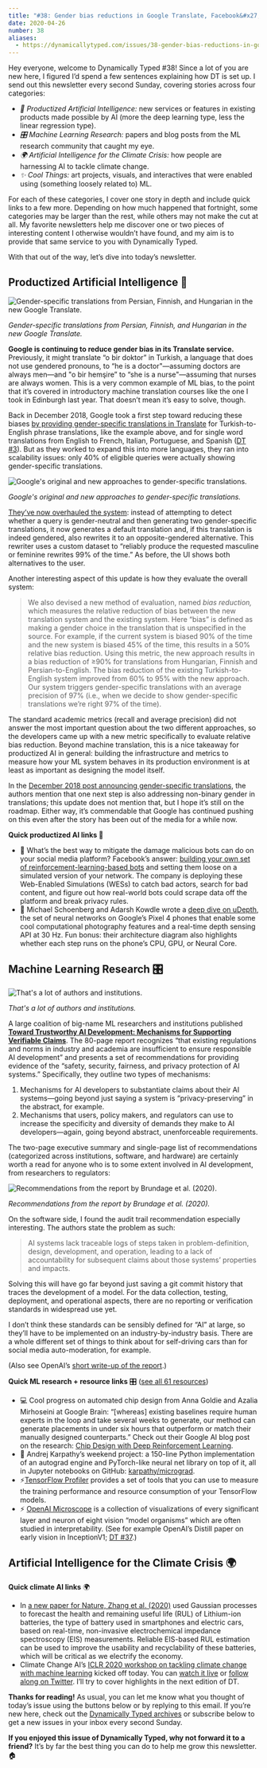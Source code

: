 ```yaml
---
title: "#38: Gender bias reductions in Google Translate, Facebook&#x27;s bot simulation, and ML-based detection of battery degradation "
date: 2020-04-26
number: 38
aliases:
  - https://dynamicallytyped.com/issues/38-gender-bias-reductions-in-google-translate-facebook-s-bot-simulation-and-ml-based-detection-of-battery-degradation-240063
---
```


Hey everyone, welcome to Dynamically Typed #38!
Since a lot of you are new here, I figured I’d spend a few sentences explaining how DT is set up.
I send out this newsletter every second Sunday, covering stories across four categories:

* _🔌 Productized Artificial Intelligence:_ new services or features in existing products made possible by AI (more the deep learning type, less the linear regression type).
* _🎛 Machine Learning Research:_ papers and blog posts from the ML research community that caught my eye.
* _🌍 Artificial Intelligence for the Climate Crisis:_ how people are harnessing AI to tackle climate change.
* _✨ Cool Things:_ art projects, visuals, and interactives that were enabled using (something loosely related to) ML.

For each of these categories, I cover one story in depth and include quick links to a few more.
Depending on how much happened that fortnight, some categories may be larger than the rest, while others may not make the cut at all.
My favorite newsletters help me discover one or two pieces of interesting content I otherwise wouldn’t have found, and my aim is to provide that same service to you with Dynamically Typed.

With that out of the way, let’s dive into today’s newsletter.

## Productized Artificial Intelligence 🔌

![Gender-specific translations from Persian, Finnish, and Hungarian in the new Google Translate.](https://s3.amazonaws.com/revue/items/images/005/878/035/mail/8a2e6600f8b13d8f8d48a4ff11d55c09.png?1587831046)

_Gender-specific translations from Persian, Finnish, and Hungarian in the new Google Translate._

**Google is continuing to reduce gender bias in its Translate service.**
Previously, it might translate “o bir doktor” in Turkish, a language that does not use gendered pronouns, to “he is a doctor"—assuming doctors are always men—and "o bir hemşire” to “she is a nurse"—assuming that nurses are always women.
This is a very common example of ML bias, to the point that it’s covered in introductory machine translation courses like the one I took in Edinburgh last year.
That doesn’t mean it’s easy to solve, though.

Back in December 2018, Google took a first step toward reducing these biases [by providing gender-specific translations in Translate](https://ai.googleblog.com/2018/12/providing-gender-specific-translations.html?utm_campaign=Dynamically%20Typed&utm_medium=email&utm_source=Revue%20newsletter) for Turkish-to-English phrase translations, like the example above, and for single word translations from English to French, Italian, Portuguese, and Spanish ([DT #3](https://dynamicallytyped.com/issues/3-happy-holidays-149573?utm_campaign=Dynamically%20Typed&utm_medium=email&utm_source=Revue%20newsletter)).
But as they worked to expand this into more languages, they ran into scalability issues: only 40% of eligible queries were actually showing gender-specific translations.

![Google's original and new approaches to gender-specific translations.](https://s3.amazonaws.com/revue/items/images/005/878/845/mail/c4d7d7d487b38df5a92fe0d1d3ab11a5.png?1587883650)

_Google's original and new approaches to gender-specific translations._

[They’ve now overhauled the system](https://ai.googleblog.com/2018/12/providing-gender-specific-translations.html?utm_campaign=Dynamically%20Typed&utm_medium=email&utm_source=Revue%20newsletter): instead of attempting to detect whether a query is gender-neutral and then generating two gender-specific translations, it now generates a default translation and, if this translation is indeed gendered, also rewrites it to an opposite-gendered alternative.
This rewriter uses a custom dataset to “reliably produce the requested masculine or feminine rewrites 99% of the time.” As before, the UI shows both alternatives to the user.

Another interesting aspect of this update is how they evaluate the overall system:

> We also devised a new method of evaluation, named _bias reduction,_ which measures the relative reduction of bias between the new translation system and the existing system.
> Here “bias” is defined as making a gender choice in the translation that is unspecified in the source.
> For example, if the current system is biased 90% of the time and the new system is biased 45% of the time, this results in a 50% relative bias reduction.
> Using this metric, the new approach results in a bias reduction of ≥90% for translations from Hungarian, Finnish and Persian-to-English.
> The bias reduction of the existing Turkish-to-English system improved from 60% to 95% with the new approach.
> Our system triggers gender-specific translations with an average precision of 97% (i.e., when we decide to show gender-specific translations we’re right 97% of the time).

The standard academic metrics (recall and average precision) did not answer the most important question about the two different approaches, so the developers came up with a new metric specifically to evaluate relative bias reduction.
Beyond machine translation, this is a nice takeaway for productized AI in general: building the infrastructure and metrics to measure how your ML system behaves in its production environment is at least as important as designing the model itself.

In the [December 2018 post announcing gender-specific translations](https://ai.googleblog.com/2018/12/providing-gender-specific-translations.html?utm_campaign=Dynamically%20Typed&utm_medium=email&utm_source=Revue%20newsletter), the authors mention that one next step is also addressing non-binary gender in translations; this update does not mention that, but I hope it’s still on the roadmap.
Either way, it’s commendable that Google has continued pushing on this even after the story has been out of the media for a while now.

**Quick productized AI links 🔌**

* 🤖 What’s the best way to mitigate the damage malicious bots can do on your social media platform? Facebook’s answer: [building your own set of reinforcement-learning-based bots](https://research.fb.com/wp-content/uploads/2020/04/WES-Agent-based-User-Interaction-Simulation-on-Real-Infrastructure.pdf?utm_campaign=Dynamically%20Typed&utm_medium=email&utm_source=Revue%20newsletter) and setting them loose on a simulated version of your network. The company is deploying these Web-Enabled Simulations (WESs) to catch bad actors, search for bad content, and figure out how real-world bots could scrape data off the platform and break privacy rules.
* 📏 Michael Schoenberg and Adarsh Kowdle wrote a [deep dive on uDepth](http://ai.googleblog.com/2020/04/udepth-real-time-3d-depth-sensing-on.html?utm_campaign=Dynamically%20Typed&utm_medium=email&utm_source=Revue%20newsletter), the set of neural networks on Google’s Pixel 4 phones that enable some cool computational photography features and a real-time depth sensing API at 30 Hz. Fun bonus: their architecture diagram also highlights whether each step runs on the phone’s CPU, GPU, or Neural Core.

## Machine Learning Research 🎛

![That's a lot of authors and institutions.](https://s3.amazonaws.com/revue/items/images/005/879/701/mail/7f61f26e1ce8ae8bd86ac42f593f001b.png?1587894977)

_That's a lot of authors and institutions._

A large coalition of big-name ML researchers and institutions published [**Toward Trustworthy AI Development: Mechanisms for Supporting Verifiable Claims**](https://arxiv.org/abs/2004.07213?utm_campaign=Dynamically%20Typed&utm_medium=email&utm_source=Revue%20newsletter).
The 80-page report recognizes “that existing regulations and norms in industry and academia are insufficient to ensure responsible AI development” and presents a set of recommendations for providing evidence of the “safety, security, fairness, and privacy protection of AI systems.” Specifically, they outline two types of mechanisms:

1. Mechanisms for AI developers to substantiate claims about their AI systems—going beyond just saying a system is “privacy-preserving” in the abstract, for example.
2. Mechanisms that users, policy makers, and regulators can use to increase the specificity and diversity of demands they make to AI developers—again, going beyond abstract, unenforceable requirements.

The two-page executive summary and single-page list of recommendations (categorized across institutions, software, and hardware) are certainly worth a read for anyone who is to some extent involved in AI development, from researchers to regulators:

![Recommendations from the report by Brundage et al. (2020).](https://s3.amazonaws.com/revue/items/images/005/879/720/mail/85a6a88b914de55b62c42765449774dc.png?1587896163)

_Recommendations from the report by Brundage et al. (2020)._

On the software side, I found the audit trail recommendation especially interesting.
The authors state the problem as such:

> AI systems lack traceable logs of steps taken in problem-definition, design, development, and operation, leading to a lack of accountability for subsequent claims about those systems’ properties and impacts.

Solving this will have go far beyond just saving a git commit history that traces the development of a model.
For the data collection, testing, deployment, and operational aspects, there are no reporting or verification standards in widespread use yet.

I don’t think these standards can be sensibly defined for “AI” at large, so they’ll have to be implemented on an industry-by-industry basis.
There are a whole different set of things to think about for self-driving cars than for social media auto-moderation, for example.

(Also see OpenAI’s [short write-up of the report](https://openai.com/blog/improving-verifiability/?utm_campaign=Dynamically%20Typed&utm_medium=email&utm_source=Revue%20newsletter).)

**Quick ML research + resource links** 🎛 ([see all 61 resources](https://www.notion.so/adab36fecaea4306880898f41dcb9cb3?utm_campaign=Dynamically%20Typed&utm_medium=email&utm_source=Revue%20newsletter&v=cb3a74562c914234ac171931dad6c2e4))

* 💻 Cool progress on automated chip design from Anna Goldie and Azalia Mirhoseini at Google Brain: “[whereas] existing baselines require human experts in the loop and take several weeks to generate, our method can generate placements in under six hours that outperform or match their manually designed counterparts.” Check out their Google AI blog post on the research: [Chip Design with Deep Reinforcement Learning](http://ai.googleblog.com/2020/04/chip-design-with-deep-reinforcement.html?utm_campaign=Dynamically%20Typed&utm_medium=email&utm_source=Revue%20newsletter).
* 📓 Andrej Karpathy’s weekend project: a 150-line Python implementation of an autograd engine and PyTorch-like neural net library on top of it, all in Jupyter notebooks on GitHub: [karpathy/micrograd](https://github.com/karpathy/micrograd/blob/master/demo.ipynb?utm_campaign=Dynamically%20Typed&utm_medium=email&utm_source=Revue%20newsletter).
* ⚡️[TensorFlow Profiler](https://www.tensorflow.org/tensorboard/tensorboard_profiling_keras?utm_campaign=Dynamically%20Typed&utm_medium=email&utm_source=Revue%20newsletter) provides a set of tools that you can use to measure the training performance and resource consumption of your TensorFlow models.
* ⚡️ [OpenAI Microscope](https://openai.com/blog/microscope/?utm_campaign=Dynamically%20Typed&utm_medium=email&utm_source=Revue%20newsletter) is a collection of visualizations of every significant layer and neuron of eight vision “model organisms” which are often studied in interpretability. (See for example OpenAI’s Distill paper on early vision in InceptionV1; [DT #37](https://dynamicallytyped.com/issues/37-openai-s-neural-network-taxonomy-decoding-text-from-brain-implants-and-models-that-don-t-exist-236677?utm_campaign=Dynamically%20Typed&utm_medium=email&utm_source=Revue%20newsletter).)

## Artificial Intelligence for the Climate Crisis 🌍

**Quick climate AI links** 🌍

* In [a new paper for Nature, Zhang et al. (2020)](https://www.nature.com/articles/s41467-020-15235-7?utm_campaign=Dynamically%20Typed&utm_medium=email&utm_source=Revue%20newsletter) used Gaussian processes to forecast the health and remaining useful life (RUL) of Lithium-ion batteries, the type of battery used in smartphones and electric cars, based on real-time, non-invasive electrochemical impedance spectroscopy (EIS) measurements. Reliable EIS-based RUL estimation can be used to improve the usability and recyclability of these batteries, which will be critical as we electrify the economy.
* Climate Change AI’s [ICLR 2020 workshop on tackling climate change with machine learning](https://www.climatechange.ai/ICLR2020_workshop.html?utm_campaign=Dynamically%20Typed&utm_medium=email&utm_source=Revue%20newsletter) kicked off today. You can [watch it live](https://www.climatechange.ai/ICLR2020_workshop.html?utm_campaign=Dynamically%20Typed&utm_medium=email&utm_source=Revue%20newsletter) or [follow along on Twitter](https://twitter.com/ClimateChangeAI/status/1254285374748127233?utm_campaign=Dynamically%20Typed&utm_medium=email&utm_source=Revue%20newsletter). I’ll try to cover highlights in the next edition of DT.

**Thanks for reading!**
As usual, you can let me know what you thought of today’s issue using the buttons below or by replying to this email.
If you’re new here, check out the [Dynamically Typed archives](https://dynamicallytyped.com/?utm_campaign=Dynamically%20Typed&utm_medium=email&utm_source=Revue%20newsletter) or subscribe below to get a new issues in your inbox every second Sunday.

**If you enjoyed this issue of Dynamically Typed, why not forward it to a friend?**
It’s by far the best thing you can do to help me grow this newsletter.
🏠